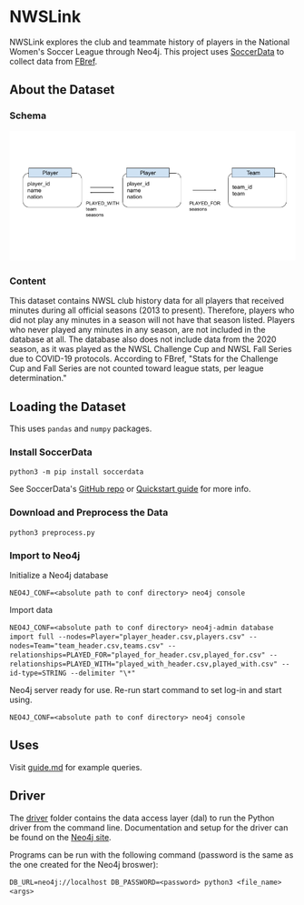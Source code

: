 # NWSLink

NWSLink explores the club and teammate history of players in the National Women's Soccer League through Neo4j. This project uses [SoccerData](https://github.com/probberechts/soccerdata) to collect data from [FBref](https://fbref.com/en/).

## About the Dataset

### Schema

![schema](schema.png)

### Content

This dataset contains NWSL club history data for all players that received minutes during all official seasons (2013 to present). Therefore, players who did not play any minutes in a season will not have that season listed. Players who never played any minutes in any season, are not included in the database at all. The database also does not include data from the 2020 season, as it was played as the NWSL Challenge Cup and NWSL Fall Series due to COVID-19 protocols. According to FBref, "Stats for the Challenge Cup and Fall Series are not counted toward league stats, per league determination."

## Loading the Dataset

This uses `pandas` and `numpy` packages.

### Install SoccerData

```
python3 -m pip install soccerdata
```

See SoccerData's [GitHub repo](https://github.com/probberechts/soccerdata) or [Quickstart guide](https://soccerdata.readthedocs.io/en/latest/intro.html) for more info.

### Download and Preprocess the Data

```
python3 preprocess.py
```

### Import to Neo4j

Initialize a Neo4j database

```
NEO4J_CONF=<absolute path to conf directory> neo4j console
```

Import data

```
NEO4J_CONF=<absolute path to conf directory> neo4j-admin database import full --nodes=Player="player_header.csv,players.csv" --nodes=Team="team_header.csv,teams.csv" --relationships=PLAYED_FOR="played_for_header.csv,played_for.csv" --relationships=PLAYED_WITH="played_with_header.csv,played_with.csv" --id-type=STRING --delimiter "\*"
```

Neo4j server ready for use. Re-run start command to set log-in and start using.

```
NEO4J_CONF=<absolute path to conf directory> neo4j console
```

## Uses

Visit [guide.md](/guide.md) for example queries.

## Driver

The [driver](./driver/) folder contains the data access layer (dal) to run the Python driver from the command line. Documentation and setup for the driver can be found on the [Neo4j site](https://neo4j.com/docs/api/python-driver/current/).

Programs can be run with the following command (password is the same as the one created for the Neo4j broswer):

```
DB_URL=neo4j://localhost DB_PASSWORD=<password> python3 <file_name> <args>
```
